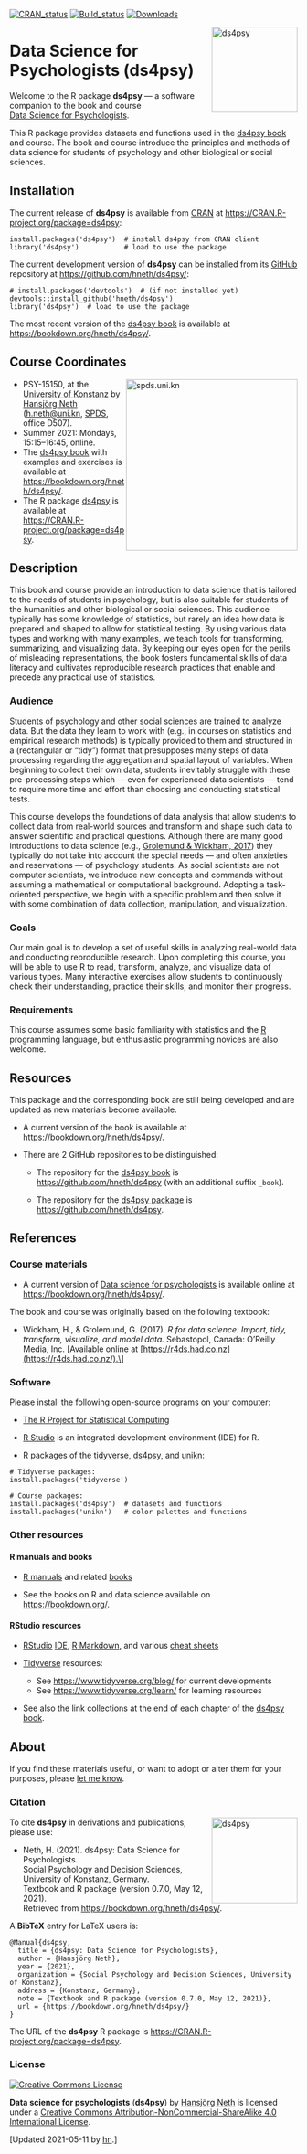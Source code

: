 
<!-- README.md is generated from README.Rmd. Please edit THIS (Rmd) file. -->
<!-- Use status badges: -->

[![CRAN\_status](https://www.r-pkg.org/badges/version/ds4psy)](https://CRAN.R-project.org/package=ds4psy)
[![Build\_status](https://travis-ci.org/hneth/ds4psy.svg?branch=master)](https://travis-ci.org/hneth/ds4psy)
[![Downloads](https://cranlogs.r-pkg.org/badges/ds4psy?color=brightgreen)](https://www.r-pkg.org/pkg/ds4psy)

<!-- Possible status badges:

[![CRAN_status](https://www.r-pkg.org/badges/version/ds4psy)](https://CRAN.R-project.org/package=ds4psy) 
[![Build_status](https://travis-ci.org/hneth/ds4psy.svg?branch=master)](https://travis-ci.org/hneth/ds4psy) 
[![Downloads](https://cranlogs.r-pkg.org/badges/ds4psy?color=brightgreen)](https://www.r-pkg.org/pkg/ds4psy)
[![Downloads](https://cranlogs.r-pkg.org/badges/grand-total/ds4psy?color=brightgreen)](https://www.r-pkg.org/pkg/ds4psy)
[![Rdoc](https://www.rdocumentation.org/badges/version/ds4psy)](https://www.rdocumentation.org/packages/ds4psy)

-->
<!-- ds4psy logo 1: -->

<a href="https://bookdown.org/hneth/ds4psy/">
<img src = "./inst/images/ds4psy.png" alt = "ds4psy" width = "150px" align = "right" style = "width: 150px; float: right; border:11;"/>
</a>

# Data Science for Psychologists (ds4psy)

Welcome to the R package **ds4psy** — a software companion to the book
and course</br> [Data Science for
Psychologists](https://bookdown.org/hneth/ds4psy/).

This R package provides datasets and functions used in the [ds4psy
book](https://bookdown.org/hneth/ds4psy/) and course. The book and
course introduce the principles and methods of data science for students
of psychology and other biological or social sciences.

<!-- Description of ds4psy package:  -->
<!-- All datasets and functions required for the examples and exercises of the book "Data Science for Psychologists" (by Hansjoerg Neth, Konstanz University, 2020), available at <https://bookdown.org/hneth/ds4psy/>. The book and course introduce principles and methods of data science to students of psychology and other biological or social sciences.  -->
<!-- The 'ds4psy' package primarily provides datasets, but also functions for data generation and manipulation (e.g., of text and time data) and graphics that are used in the book and its exercises.  -->
<!-- All functions included in 'ds4psy' are designed to be explicit and instructive, rather than efficient or elegant. -->

## Installation

The current release of **ds4psy** is available from
[CRAN](https://CRAN.R-project.org/) at
<a href="https://CRAN.R-project.org/package=ds4psy" class="uri">https://CRAN.R-project.org/package=ds4psy</a>:

    install.packages('ds4psy')  # install ds4psy from CRAN client
    library('ds4psy')           # load to use the package

The current development version of **ds4psy** can be installed from its
[GitHub](https://github.com) repository at
<a href="https://github.com/hneth/ds4psy/" class="uri">https://github.com/hneth/ds4psy/</a>:

    # install.packages('devtools')  # (if not installed yet)
    devtools::install_github('hneth/ds4psy')
    library('ds4psy')  # load to use the package

The most recent version of the [ds4psy
book](https://bookdown.org/hneth/ds4psy/) is available at
<a href="https://bookdown.org/hneth/ds4psy/" class="uri">https://bookdown.org/hneth/ds4psy/</a>.

## Course Coordinates

<!-- uni.kn logo, but link to SPDS: -->
<!-- ![](./inst/images/uniKn_logo.png) -->

<a href="https://www.spds.uni-konstanz.de/">
<img src = "./inst/images/uniKn_logo.png" alt = "spds.uni.kn" width = "300px" align = "right" style = "width: 300px; float: right; border:20;"/>
</a>

-   PSY-15150, at the [University of
    Konstanz](https://www.uni-konstanz.de/) by [Hansjörg
    Neth](https://neth.de/)
    (<a href="mailto:h.neth@uni.kn" class="email">h.neth@uni.kn</a>,
    [SPDS](https://www.spds.uni-konstanz.de/), office D507).  
-   Summer 2021: Mondays, 15:15–16:45, online.  
-   The [ds4psy book](https://bookdown.org/hneth/ds4psy/) with examples
    and exercises is available at
    <a href="https://bookdown.org/hneth/ds4psy/" class="uri">https://bookdown.org/hneth/ds4psy/</a>.  
-   The R package [ds4psy](https://CRAN.R-project.org/package=ds4psy) is
    available at
    <a href="https://CRAN.R-project.org/package=ds4psy" class="uri">https://CRAN.R-project.org/package=ds4psy</a>.

## Description

This book and course provide an introduction to data science that is
tailored to the needs of students in psychology, but is also suitable
for students of the humanities and other biological or social sciences.
This audience typically has some knowledge of statistics, but rarely an
idea how data is prepared and shaped to allow for statistical testing.
By using various data types and working with many examples, we teach
tools for transforming, summarizing, and visualizing data. By keeping
our eyes open for the perils of misleading representations, the book
fosters fundamental skills of data literacy and cultivates reproducible
research practices that enable and precede any practical use of
statistics.

### Audience

Students of psychology and other social sciences are trained to analyze
data. But the data they learn to work with (e.g., in courses on
statistics and empirical research methods) is typically provided to them
and structured in a (rectangular or “tidy”) format that presupposes many
steps of data processing regarding the aggregation and spatial layout of
variables. When beginning to collect their own data, students inevitably
struggle with these pre-processing steps which — even for experienced
data scientists — tend to require more time and effort than choosing and
conducting statistical tests.

This course develops the foundations of data analysis that allow
students to collect data from real-world sources and transform and shape
such data to answer scientific and practical questions. Although there
are many good introductions to data science (e.g., [Grolemund & Wickham,
2017](https://r4ds.had.co.nz/)) they typically do not take into account
the special needs — and often anxieties and reservations — of psychology
students. As social scientists are not computer scientists, we introduce
new concepts and commands without assuming a mathematical or
computational background. Adopting a task-oriented perspective, we begin
with a specific problem and then solve it with some combination of data
collection, manipulation, and visualization.

### Goals

Our main goal is to develop a set of useful skills in analyzing
real-world data and conducting reproducible research. Upon completing
this course, you will be able to use R to read, transform, analyze, and
visualize data of various types. Many interactive exercises allow
students to continuously check their understanding, practice their
skills, and monitor their progress.

### Requirements

This course assumes some basic familiarity with statistics and the
[R](https://www.R-project.org/) programming language, but enthusiastic
programming novices are also welcome.

## Resources

This package and the corresponding book are still being developed and
are updated as new materials become available.

-   A current version of the book is available at
    <a href="https://bookdown.org/hneth/ds4psy/" class="uri">https://bookdown.org/hneth/ds4psy/</a>.

-   There are 2 GitHub repositories to be distinguished:

    -   The repository for the [ds4psy
        book](https://bookdown.org/hneth/ds4psy/) is
        <a href="https://github.com/hneth/ds4psy" class="uri">https://github.com/hneth/ds4psy</a>
        (with an additional suffix `_book`).

    -   The repository for the [ds4psy
        package](https://CRAN.R-project.org/package=ds4psy) is
        <a href="https://github.com/hneth/ds4psy" class="uri">https://github.com/hneth/ds4psy</a>.

<!-- - The current course syllabus and raw versions of all data files used in examples and exercises are available at <http://rpository.com/ds4psy/>. -->

## References

### Course materials

-   A current version of [Data science for
    psychologists](https://bookdown.org/hneth/ds4psy/) is available
    online at  
    <a href="https://bookdown.org/hneth/ds4psy/" class="uri">https://bookdown.org/hneth/ds4psy/</a>.

The book and course was originally based on the following textbook:

-   Wickham, H., & Grolemund, G. (2017). *R for data science: Import,
    tidy, transform, visualize, and model data.* Sebastopol, Canada:
    O’Reilly Media, Inc. \[Available online at
    [https://r4ds.had.co.nz](https://r4ds.had.co.nz/).\]

<!-- Add blank line.  -->

### Software

Please install the following open-source programs on your computer:

-   [The R Project for Statistical
    Computing](https://www.R-project.org/)

-   [R Studio](https://www.rstudio.com/) is an integrated development
    environment (IDE) for R.

-   R packages of the [tidyverse](https://www.tidyverse.org/),
    [ds4psy](https://CRAN.R-project.org/package=ds4psy), and
    [unikn](https://CRAN.R-project.org/package=unikn):

<!-- Add blank line.  -->

    # Tidyverse packages: 
    install.packages('tidyverse')

    # Course packages: 
    install.packages('ds4psy')  # datasets and functions
    install.packages('unikn')   # color palettes and functions

### Other resources

<!-- #### Course essentials and exercises (WPAs) -->
<!-- Table with links: -->
<!-- All [ds4psy](http://rpository.com/ds4psy/) essentials (from) previous courses):  -->
<!--
Nr. | Topic       |
---:|:------------| 
0.  | [Syllabus](http://rpository.com/ds4psy/) | 
1.  | [Basic R concepts and commands](http://rpository.com/ds4psy/essentials/basics.html) | 
2.  | [Visualizing data](http://rpository.com/ds4psy/essentials/visualize.html) | 
3.  | [Transforming data](http://rpository.com/ds4psy/essentials/transform.html) |
4.  | [Exploring data (EDA)](http://rpository.com/ds4psy/essentials/explore.html) | 
5.  | [Tibbles](http://rpository.com/ds4psy/essentials/tibbles.html) |
6.  | [Importing data](http://rpository.com/ds4psy/essentials/import.html) |
7.  | [Tidying data](http://rpository.com/ds4psy/essentials/tidy.html) |
8.  | [Joining data](http://rpository.com/ds4psy/essentials/join.html) |
9.  | [Functions](http://rpository.com/ds4psy/essentials/function.html) |
10. | [Iteration](http://rpository.com/ds4psy/essentials/iteration.html) |
+.  | [Datasets](http://rpository.com/ds4psy/essentials/datasets.html) | 
-->

#### R manuals and books

-   [R manuals](https://cran.r-project.org/manuals.html) and related
    [books](https://www.r-project.org/doc/bib/R-books.html)

-   See the books on R and data science available on
    <a href="https://bookdown.org/" class="uri">https://bookdown.org/</a>.

<!-- - Zumel, N., & Mount, J. (2014). _Practical data science with R_. Greenwich, CT: Manning Publications. -->

#### RStudio resources

-   [RStudio](https://www.rstudio.com/)
    [IDE](https://www.rstudio.com/products/rstudio/),
    [R Markdown](https://rmarkdown.rstudio.com/), and various [cheat
    sheets](https://www.rstudio.com/resources/cheatsheets/)

-   [Tidyverse](https://www.tidyverse.org/) resources:

    -   See
        <a href="https://www.tidyverse.org/blog/" class="uri">https://www.tidyverse.org/blog/</a>
        for current developments
    -   See
        <a href="https://www.tidyverse.org/learn/" class="uri">https://www.tidyverse.org/learn/</a>
        for learning resources

<!-- Add blank line.  -->

-   See also the link collections at the end of each chapter of the
    [ds4psy book](https://bookdown.org/hneth/ds4psy/).

## About

If you find these materials useful, or want to adopt or alter them for
your purposes, please [let me
know](https://www.spds.uni-konstanz.de/hans-neth).

### Citation

<!-- ds4psy logo: -->

<a href="https://bookdown.org/hneth/ds4psy/">
<img src = "./inst/images/ds4psy.png" alt = "ds4psy" width = "150px" align = "right" style = "width: 150px; float: right; border:11;"/>
</a>

To cite **ds4psy** in derivations and publications, please use:

-   Neth, H. (2021). ds4psy: Data Science for Psychologists.  
    Social Psychology and Decision Sciences, University of Konstanz,
    Germany.  
    Textbook and R package (version 0.7.0, May 12, 2021).  
    Retrieved from
    <a href="https://bookdown.org/hneth/ds4psy/" class="uri">https://bookdown.org/hneth/ds4psy/</a>.

<!-- Add blank line.  -->

A **BibTeX** entry for LaTeX users is:

    @Manual{ds4psy,
      title = {ds4psy: Data Science for Psychologists},
      author = {Hansjörg Neth},
      year = {2021},
      organization = {Social Psychology and Decision Sciences, University of Konstanz},
      address = {Konstanz, Germany},
      note = {Textbook and R package (version 0.7.0, May 12, 2021)},
      url = {https://bookdown.org/hneth/ds4psy/} 
    }

The URL of the **ds4psy** R package is
<a href="https://CRAN.R-project.org/package=ds4psy" class="uri">https://CRAN.R-project.org/package=ds4psy</a>.

### License

<!-- (a) Use online image: -->

<a rel="license" href="https://creativecommons.org/licenses/by-nc-sa/4.0/"><img alt="Creative Commons License" style="border-width:0" src="https://i.creativecommons.org/l/by-nc-sa/4.0/88x31.png" /></a>

<!-- (b) Use local image: -->
<!-- <a rel="license" href="https://creativecommons.org/licenses/by-nc-sa/4.0/"><img alt="Creative Commons License" style="border-width:0" src = "./images/CC_BY_NC_SA.png" /></a> -->
<!-- License text:  -->

<span xmlns:dct="http://purl.org/dc/terms/" property="dct:title">**Data
science for psychologists** (**ds4psy**)</span> by
<a xmlns:cc="http://creativecommons.org/ns#" href="https://neth.de" property="cc:attributionName" rel="cc:attributionURL">Hansjörg
Neth</a> is licensed under a
<a rel="license" href="https://creativecommons.org/licenses/by-nc-sa/4.0/">Creative
Commons Attribution-NonCommercial-ShareAlike 4.0 International
License</a>.

<!-- Update: -->

\[Updated 2021-05-11 by [hn](https://neth.de).\]

<!-- eof. -->
